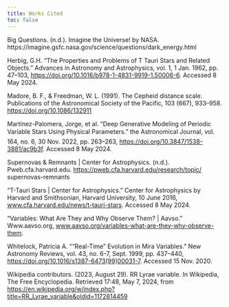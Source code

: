 ```yaml
---
title: Works Cited
toc: false
---
```

<div class="stars" id="citestars"></div>

<div id="container">
Big Questions. (n.d.). Imagine the Universe! by NASA. https://imagine.gsfc.nasa.gov/science/questions/dark_energy.html

Herbig, G.H. “The Properties and Problems of T Tauri Stars and Related Objects.” Advances in Astronomy and Astrophysics, vol. 1, 1 Jan. 1962, pp. 47–103, https://doi.org/10.1016/b978-1-4831-9919-1.50006-6. Accessed 8 May 2024.

Madore, B. F., & Freedman, W. L. (1991). The Cepheid distance scale. Publications of the Astronomical Society of the Pacific, 103
    (667), 933–958. https://doi.org/10.1086/132911 

Martínez-Palomera, Jorge, et al. “Deep Generative Modeling of Periodic Variable Stars Using Physical Parameters.” the Astronomical Journal, vol. 164, no. 6, 30 Nov. 2022, pp. 263–263, https://doi.org/10.3847/1538-3881/ac9b3f. Accessed 8 May 2024.
    
Supernovas & Remnants | Center for Astrophysics. (n.d.). Pweb.cfa.harvard.edu. https://pweb.cfa.harvard.edu/research/topic/
     supernovas-remnants

“T-Tauri Stars | Center for Astrophysics.” Center for Astrophysics by Harvard and Smithsonian, Harvard University, 10 June 2016, www.cfa.harvard.edu/news/t-tauri-stars. Accessed 8 May 2024.

“Variables: What Are They and Why Observe Them? | Aavso.” Www.aavso.org, www.aavso.org/variables-what-are-they-why-observe-them.

Whitelock, Patricia A. ““Real-Time” Evolution in Mira Variables.” New Astronomy Reviews, vol. 43, no. 6-7, Sept. 1999, pp. 437–440, https://doi.org/10.1016/s1387-6473(99)00031-7. Accessed 15 Nov. 2020.

‌Wikipedia contributors. (2023, August 29). RR Lyrae variable. In Wikipedia, The Free Encyclopedia. Retrieved 17:48, May 7, 2024, from https://en.wikipedia.org/w/index.php?title=RR_Lyrae_variable&oldid=1172814459
</div>